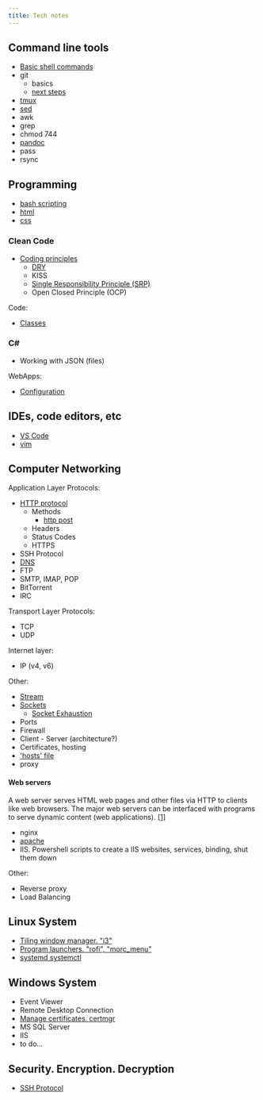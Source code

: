 ```yaml
---
title: Tech notes
---
```


## Command line tools
* [Basic shell commands](shell_commands.md)
* git
    * basics
    * [next steps](./git_next.md)
* [tmux](./tmux.md)
* [sed](./sed.md)
* awk
* grep
* chmod 744
* [pandoc](./pandoc.md)
* pass
* rsync

## Programming
* [bash scripting](./bash_scripting.md)
* [html](./html.md)
* [css](./css.md)

### Clean Code
* [Coding principles](./coding_principles.md)
    * [DRY](http://wiki.c2.com/?DontRepeatYourself)
    * KISS
    * [Single Responsibility Principle (SRP)](./single_responsibility_principle.md)
    * Open Closed Principle (OCP)

Code:
* [Classes](./cc_classes.md)

### C#
* Working with JSON (files) 

WebApps:
* [Configuration](cs_web_configuration.md)

## IDEs, code editors, etc
* [VS Code](./ide_vscode.md)
* [vim](./ide_vim.md)


## Computer Networking

Application Layer Protocols:
* [HTTP protocol](./http.md)
    * Methods
        * [http post](./http_post.md)
    * Headers
    * Status Codes
    * HTTPS
* SSH Protocol
* [DNS](./dns.md)
* FTP
* SMTP, IMAP, POP
* BitTorrent
* IRC

Transport Layer Protocols:
* TCP
* UDP

Internet layer:
* IP (v4, v6)

Other:
* [Stream](./stream.md)
* [Sockets](./sockets.md)
    * [Socket Exhaustion](./socket_exhaustion.md)
* Ports
* Firewall
* Client - Server (architecture?)
* Certificates, hosting
* ['hosts' file](./hosts_file.md)
* proxy

#### Web servers

A web server serves HTML web pages and other files via HTTP to clients like web browsers. The major web servers can be interfaced with programs to serve dynamic content (web applications). [[1]](https://wiki.archlinux.org/title/List_of_applications/Internet#Web_servers)

* nginx
* [apache](./web_server_apache.md)
* IIS. Powershell scripts to create a IIS websites, services, binding, shut them down

Other:
* Reverse proxy
* Load Balancing

## Linux System
* [Tiling window manager. "i3"](./i3.md)
* [Program launchers. "rofi", "morc_menu"](./rofi.md)
* [systemd systemctl](./linux_systemd.md)

## Windows System

* Event Viewer
* Remote Desktop Connection
* [Manage certificates. certmgr](./windows_certmgr.md)
* MS SQL Server
* IIS
* to do...

## Security. Encryption. Decryption
* [SSH Protocol](./ssh.md)